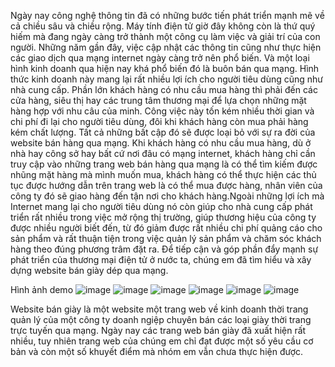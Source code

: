 Ngày nay công nghệ thông tin đã có những bước tiến phát triển mạnh mẽ về cả chiều sâu và chiều rộng. Máy tính điện tử giờ đây không còn là thứ quý hiếm mà đang ngày càng trở thành một công cụ làm việc và giải trí của con người. Những năm gần đây, việc cập nhật các thông tin cũng như thực hiện các giao dịch qua mạng internet ngày càng trở nên phổ biến. Và một loại hình kinh doanh qua hiện nay khá phổ biến đó là buôn bán qua mạng. Hình thức kinh doanh này mang lại rất nhiều lợi ích cho người tiêu dùng cũng như nhà cung cấp. Phần lớn khách hàng có nhu cầu mua hàng thì phải đến các cửa hàng, siêu thị hay các trung tâm thương mại để lựa chọn những mặt hàng hợp với nhu câu của minh. Công việc này tốn kém nhiều thời gian và chi phí đi lại cho người tiêu dùng, đôi khi khách hàng còn mua phải hàng kém chất lượng. Tất cả những bất cập đó sẽ được loại bỏ với sự ra đời của website bán hàng qua mạng. Khi khách hàng có nhu cầu mua hàng, dù ở nhà hay công sở hay bất cứ nơi đâu có mạng internet, khách hàng chỉ cần truy cập vào những trang web bán hàng qua mạng là có thể tìm kiếm được nhũng mặt hàng mà mình muốn mua, khách hàng có thể thực hiện các thủ tục được hướng dẫn trên trang web là có thể mua được hàng, nhân viên của công ty đó sẽ giao hàng đến tận nơi cho khách hàng.Ngoài những lợi ích mà Internet mang lại cho người tiêu dùng nó còn giúp cho nhà cung cấp phát triển rất nhiều trong việc mở rộng thị trường, giúp thương hiệu của công ty được nhiều người biết đến, từ đó giảm được rất nhiều chi phí quảng cáo cho sản phẩm và rất thuận tiện trong việc quản lý sản phẩm và chăm sóc khách hàng theo đúng phương trâm đặt ra. Để tiếp cận và góp phần đẩy mạnh sự phát triển của thương mại điện tử ở nước ta, chúng em đã tìm hiểu và xây dựng website bán giày dép qua mạng. 

Hình ảnh demo
![image](https://user-images.githubusercontent.com/70284297/186025712-1be1002b-c0b4-4381-98db-778094cd7bc3.png)
![image](https://user-images.githubusercontent.com/70284297/186025814-8635d5d5-7c6a-48a1-8a4d-991d0835a917.png)
![image](https://user-images.githubusercontent.com/70284297/186025825-fab21e0f-6689-47c2-99bb-ca24eb7bb770.png)
![image](https://user-images.githubusercontent.com/70284297/186025862-43232188-bd40-4edd-a2e0-cf1168d754cf.png)
![image](https://user-images.githubusercontent.com/70284297/186025983-2356dc9b-10b8-4c14-b4e5-e4a491e8ccfc.png)
![image](https://user-images.githubusercontent.com/70284297/186025995-c8a63261-2e0e-45fc-b6e3-ffb905489878.png)

Website bán giày là một website một trang web về kinh doanh thời trang quản lý của một công ty doanh ngiệp chuyên bán các loại giày thời trang trực tuyến qua mạng. Ngày nay các trang web bán giày đã xuất hiện rất nhiều, tuy nhiên trang web của chúng em chỉ đạt được một số yêu cầu cơ bản và còn một số khuyết điểm mà nhóm em vẫn chưa thực hiện được.
